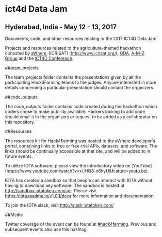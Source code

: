 # ict4d Data Jam
## Hyderabad, India - May 12 - 13, 2017
Documents, code, and other resources relating to the 2017 ICT4D Data Jam


Projects and resources related to the agriculture-themed hackathon cohosted by [aWhere](http://www.awhere.com/), [ICRISAT] (http://www.icrisat.org/), [GDA](http://globaldevelopmentanalytics.org/), [A-M-Z Group](http://www.a-m-z.com/) and the [ICT4D Conference](http://www.ict4dconference.org/).

##team_projects

The team_projects folder contains the presentations given by all the participating Hack4Farming teams to the judges. Anyone interested in more details concerning a particular presentation should contact the organizers.

##code_outputs

The code_outputs folder contains code created during the hackathon which coders chose to make publicly available. Hackers looking to add code should email it to the organizers or request to be added as a collaborator on this repository.

##Resources

The resources kit for Hack4Farming was posted to the aWhere developer's portal, containing links to free or free-trial APIs, datasets, and software. The links should be continually accessible at that site, and will be added to in future events.

To utilize IOTA software, please view the introductory video on [YouTube] (https://www.youtube.com/watch?v=xUHQ8-o6hyU&feature=youtu.be).

IOTA has created a sandbox so that people can interact with IOTA without having to download any software.  The sandbox is hosted at http://sandbox.iotatoken.com/api. Please visit https://iota.readme.io/v1.0.1/docs for more information and documentation.

To join the IOTA slack, visit http://slack.iotatoken.com/

##Media

Twitter coverage of the event can be found at [#hack4farming](https://twitter.com/hashtag/hack4farming). Previous and subsequent events also use this hashtag.
